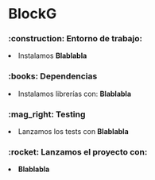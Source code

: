 # BlockG

<h3>:construction: Entorno de trabajo:</h3>
<li>Instalamos <b>Blablabla</b></li> 
<h3>:books: Dependencias</h3>
<li>Instalamos librerías con: <b>Blablabla</b></li>
<h3>:mag_right: Testing</h3>
<li>Lanzamos los tests con <b>Blablabla</b></li>
<h3>:rocket: Lanzamos el proyecto con:</h3>
<li><b>Blablabla</b></li>
